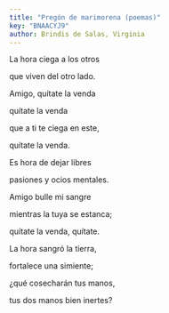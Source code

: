 ```yaml
---
title: "Pregón de marimorena (poemas)"
key: "BNAACYJ9"
author: Brindis de Salas, Virginia
---
```

<div data-schema-version="8"><p>La hora ciega a los otros</p> <p>que viven del otro lado.</p> <p>Amigo, quítate la venda</p> <p>quítate la venda</p> <p>que a ti te ciega en este,</p> <p>quítate la venda.</p> <p> </p> <p>Es hora de dejar libres</p> <p>pasiones y ocios mentales.</p> <p>Amigo bulle mi sangre</p> <p>mientras la tuya se estanca;</p> <p>quítate la venda, quítate.</p> <p> </p> <p>La hora sangró la tierra,</p> <p>fortalece una simiente;</p> <p>¿qué cosecharán tus manos,</p> <p>tus dos manos bien inertes?</p> </div>
